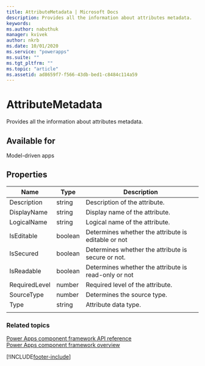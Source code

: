```yaml
---
title: AttributeMetadata | Microsoft Docs
description: Provides all the information about attributes metadata.
keywords:
ms.author: nabuthuk
manager: kvivek
author: nkrb
ms.date: 10/01/2020
ms.service: "powerapps"
ms.suite: ""
ms.tgt_pltfrm: ""
ms.topic: "article"
ms.assetid: ad8659f7-f566-43db-bed1-c8484c114a59
---
```

# AttributeMetadata

Provides all the information about attributes metadata.

## Available for

Model-driven apps

## Properties

|Name|Type|Description|
|-------|---------|------|
|Description|string|Description of the attribute.|
|DisplayName|string|Display name of the attribute.|
|LogicalName|string|Logical name of the attribute.|
|IsEditable|boolean|Determines whether the attribute is editable or not|
|IsSecured|boolean|Determines whether the attribute is secure or not.|
|IsReadable|boolean|Determines whether the attribute is read-only or not|
|RequiredLevel|number|Required level of the attribute.|
|SourceType|number|Determines the source type.|
|Type|string|Attribute data type.|
||||

### Related topics

[Power Apps component framework API reference](../reference/index.md)<br/>
[Power Apps component framework overview](../overview.md)


[!INCLUDE[footer-include](../../../includes/footer-banner.md)]